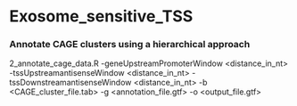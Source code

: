 # Exosome_sensitive_TSS

### Annotate CAGE clusters using a hierarchical approach 
2_annotate_cage_data.R -geneUpstreamPromoterWindow <distance_in_nt> -tssUpstreamantisenseWindow <distance_in_nt> -tssDownstreamantisenseWindow <distance_in_nt> -b <CAGE_cluster_file.tab> -g <annotation_file.gtf> -o <output_file.gtf> 
